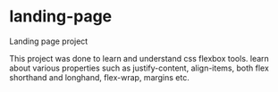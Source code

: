 # landing-page

Landing page project

This project was done to learn and understand css flexbox tools. learn about various properties such as justify-content, align-items, both flex shorthand and longhand, flex-wrap, margins etc.